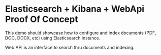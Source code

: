# Elasticsearch + Kibana + WebApi Proof Of Concept
This demo should showcase how to configure and index documents (PDF, DOC, DOCX, etc) using Elasticsearch instance.

Web API is an interface to search thru documents and indexing.